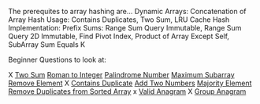 The prerequites to array hashing are...
Dynamic Arrays: Concatenation of Array
Hash Usage: Contains Duplicates, Two Sum, LRU Cache
Hash Implementation:
Prefix Sums: Range Sum Query Immutable, Range Sum Query 2D Immutable, Find Pivot Index, Product of Array Except Self, SubArray Sum Equals K

Beginner Questions to look at:

X [Two Sum](https://leetcode.com/problems/two-sum/solutions/3619262/3-method-s-c-java-python-beginner-friendly/)
[Roman to Integer](https://leetcode.com/problems/roman-to-integer/solutions/3651672/best-method-c-java-python-beginner-friendly/)
[Palindrome Number](https://leetcode.com/problems/palindrome-number/solutions/3651712/2-method-s-c-java-python-beginner-friendly/)
[Maximum Subarray](https://leetcode.com/problems/maximum-subarray/solutions/3666304/beats-100-c-java-python-beginner-friendly/)
[Remove Element](https://leetcode.com/problems/remove-element/solutions/3670940/best-100-c-java-python-beginner-friendly/)
X [Contains Duplicate](https://leetcode.com/problems/contains-duplicate/solutions/3672475/4-method-s-c-java-python-beginner-friendly/)
[Add Two Numbers](https://leetcode.com/problems/add-two-numbers/solutions/3675747/beats-100-c-java-python-beginner-friendly/)
[Majority Element](https://leetcode.com/problems/majority-element/solutions/3676530/3-methods-beats-100-c-java-python-beginner-friendly/)
[Remove Duplicates from Sorted Array](https://leetcode.com/problems/remove-duplicates-from-sorted-array/solutions/3676877/best-method-100-c-java-python-beginner-friendly/)
x [Valid Anagram](https://leetcode.com/problems/valid-anagram/solutions/3687854/3-methods-c-java-python-beginner-friendly/)
X [Group Anagram](https://leetcode.com/problems/group-anagrams/solutions/3687735/beats-100-c-java-python-beginner-friendly/)

